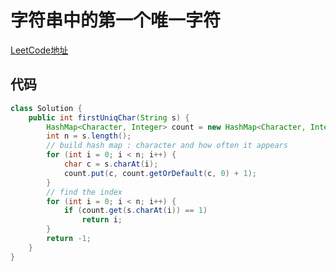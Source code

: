 # 字符串中的第一个唯一字符
[LeetCode地址](https://leetcode-cn.com/problems/first-unique-character-in-a-string/)
## 代码
```java
class Solution {
    public int firstUniqChar(String s) {
        HashMap<Character, Integer> count = new HashMap<Character, Integer>();
        int n = s.length();
        // build hash map : character and how often it appears
        for (int i = 0; i < n; i++) {
            char c = s.charAt(i);
            count.put(c, count.getOrDefault(c, 0) + 1);
        }
        // find the index
        for (int i = 0; i < n; i++) {
            if (count.get(s.charAt(i)) == 1)
                return i;
        }
        return -1;
    }
}
```
